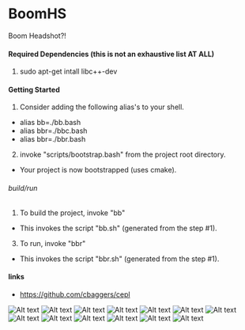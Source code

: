 # BoomHS
Boom Headshot?!

#### Required Dependencies (this is not an exhaustive list AT ALL)
1. sudo apt-get intall libc++-dev

#### Getting Started
1. Consider adding the following alias's to your shell.
 * alias bb=./bb.bash
 * alias bbr=./bbc.bash
 * alias bbr=./bbr.bash
2. invoke "scripts/bootstrap.bash" from the project root directory.
 + Your project is now bootstrapped (uses cmake).

###### build/run
1. To build the project, invoke "bb"
 + This invokes the script "bb.sh" (generated from the step #1).
3. To run, invoke "bbr"
 + This invokes the script "bbr.sh" (generated from the step #1).

#### links
* https://github.com/cbaggers/cepl

![Alt text](/screenshots/12.png?raw=true "01/02/2018")
![Alt text](/screenshots/11.png?raw=true "01/02/2018")
![Alt text](/screenshots/10.png?raw=true "12/29/2017")
![Alt text](/screenshots/9.png?raw=true "12/29/2017")
![Alt text](/screenshots/8.png?raw=true "12/21/2017")
![Alt text](/screenshots/7.png?raw=true "12/16/2017")
![Alt text](/screenshots/6.png?raw=true "12/14/2017")
![Alt text](/screenshots/hashtag_plus.png?raw=true "Hashtag Plus.")
![Alt text](/screenshots/hashtag_grid.png?raw=true "Hashtag.")
![Alt text](/screenshots/house_broken.png?raw=true "House broken.")
![Alt text](/screenshots/early_shapes.png?raw=true "Some shapes being shoved at OpenGL under various transformations.")
![Alt text](/screenshots/3d_movement.png?raw=true "Basic 3d camera implemented.")
![Alt text](/screenshots/clusterfuck.png?raw=true "Clusterfuck of shapes using the burrito.")
